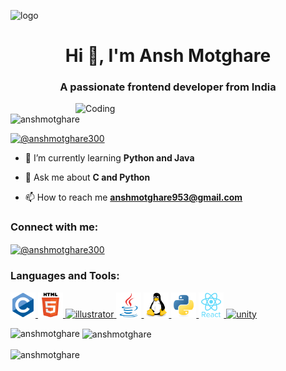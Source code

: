 ![logo](https://cdn.videoplasty.com/animation/chill-coding-programming-lo-fi-animation-stock-animation-21874-1024x576.jpg)
<h1 align="center">Hi 👋, I'm Ansh Motghare</h1>
<h3 align="center">A passionate frontend developer from India</h3>
<img align="right" alt="Coding" width="400" src="https://camo.githubusercontent.com/19db51af5f90f1b152bc0b9078f5fe97053955be5074f03f17019c70345bdcdb/68747470733a2f2f6d69726f2e6d656469756d2e636f6d2f6d61782f313336302f302a37513379765349765f7430696f4a2d5a2e676966">

<p align="left"> <img src="https://komarev.com/ghpvc/?username=anshmotghare&label=Profile%20views&color=0e75b6&style=flat" alt="anshmotghare" /> </p>

<p align="left"> <a href="https://twitter.com/@anshmotghare300" target="blank"><img src="https://img.shields.io/twitter/follow/@anshmotghare300?logo=twitter&style=for-the-badge" alt="@anshmotghare300" /></a> </p>

- 🌱 I’m currently learning **Python and Java**

- 💬 Ask me about **C and Python**

- 📫 How to reach me **anshmotghare953@gmail.com**

<h3 align="left">Connect with me:</h3>
<p align="left">
<a href="https://twitter.com/@anshmotghare300" target="blank"><img align="center" src="https://raw.githubusercontent.com/rahuldkjain/github-profile-readme-generator/master/src/images/icons/Social/twitter.svg" alt="@anshmotghare300" height="30" width="40" /></a>
</p>

<h3 align="left">Languages and Tools:</h3>
<p align="left"> <a href="https://www.cprogramming.com/" target="_blank" rel="noreferrer"> <img src="https://raw.githubusercontent.com/devicons/devicon/master/icons/c/c-original.svg" alt="c" width="40" height="40"/> </a> <a href="https://www.w3.org/html/" target="_blank" rel="noreferrer"> <img src="https://raw.githubusercontent.com/devicons/devicon/master/icons/html5/html5-original-wordmark.svg" alt="html5" width="40" height="40"/> </a> <a href="https://www.adobe.com/in/products/illustrator.html" target="_blank" rel="noreferrer"> <img src="https://www.vectorlogo.zone/logos/adobe_illustrator/adobe_illustrator-icon.svg" alt="illustrator" width="40" height="40"/> </a> <a href="https://www.java.com" target="_blank" rel="noreferrer"> <img src="https://raw.githubusercontent.com/devicons/devicon/master/icons/java/java-original.svg" alt="java" width="40" height="40"/> </a> <a href="https://www.linux.org/" target="_blank" rel="noreferrer"> <img src="https://raw.githubusercontent.com/devicons/devicon/master/icons/linux/linux-original.svg" alt="linux" width="40" height="40"/> </a> <a href="https://www.python.org" target="_blank" rel="noreferrer"> <img src="https://raw.githubusercontent.com/devicons/devicon/master/icons/python/python-original.svg" alt="python" width="40" height="40"/> </a> <a href="https://reactjs.org/" target="_blank" rel="noreferrer"> <img src="https://raw.githubusercontent.com/devicons/devicon/master/icons/react/react-original-wordmark.svg" alt="react" width="40" height="40"/> </a> <a href="https://unity.com/" target="_blank" rel="noreferrer"> <img src="https://www.vectorlogo.zone/logos/unity3d/unity3d-icon.svg" alt="unity" width="40" height="40"/> </a> </p>

<p><img align="left" src="https://github-readme-stats.vercel.app/api/top-langs?username=anshmotghare&show_icons=true&locale=en&layout=compact" alt="anshmotghare" /></p>

<p>&nbsp;<img align="center" src="https://github-readme-stats.vercel.app/api?username=anshmotghare&show_icons=true&locale=en" alt="anshmotghare" /></p>

<p><img align="center" src="https://github-readme-streak-stats.herokuapp.com/?user=anshmotghare&" alt="anshmotghare" /></p>

